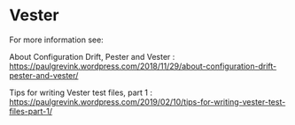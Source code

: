 # Vester

For more information see:

About Configuration Drift, Pester and Vester : https://paulgrevink.wordpress.com/2018/11/29/about-configuration-drift-pester-and-vester/

Tips for writing Vester test files, part 1 : https://paulgrevink.wordpress.com/2019/02/10/tips-for-writing-vester-test-files-part-1/
